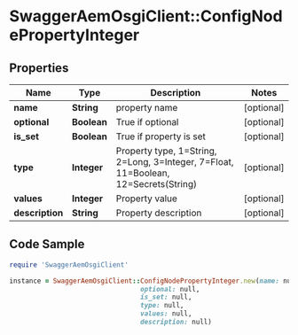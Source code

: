 # SwaggerAemOsgiClient::ConfigNodePropertyInteger

## Properties

Name | Type | Description | Notes
------------ | ------------- | ------------- | -------------
**name** | **String** | property name | [optional] 
**optional** | **Boolean** | True if optional | [optional] 
**is_set** | **Boolean** | True if property is set | [optional] 
**type** | **Integer** | Property type, 1&#x3D;String, 2&#x3D;Long, 3&#x3D;Integer, 7&#x3D;Float, 11&#x3D;Boolean, 12&#x3D;Secrets(String) | [optional] 
**values** | **Integer** | Property value | [optional] 
**description** | **String** | Property description | [optional] 

## Code Sample

```ruby
require 'SwaggerAemOsgiClient'

instance = SwaggerAemOsgiClient::ConfigNodePropertyInteger.new(name: null,
                                 optional: null,
                                 is_set: null,
                                 type: null,
                                 values: null,
                                 description: null)
```


